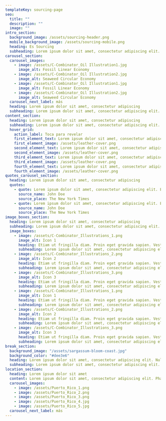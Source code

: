 ```yaml
---
templateKey: sourcing-page
seo:
  title: ""
  description: ""
  image: ""
intro_section:
  background_image: /assets/sourcing-header.png
  mobile_background_image: /assets/sourcing-mobile.png
  heading: Es Sourcing
  subheading: Lorem ipsum dolor sit amet, consectetur adipiscing elit. Phasellus dignissim lacus nisi, eu ornare tellus sodales sed. Duis posuere lacinia elementum. Nunc molestie ultricies dolor ut tincidunt. Quisque id nisl vitae nunc ornare ultrices. Nam elementum, erat in ultricies rhoncus, nunc nisl sagittis libero, a blandit enim nunc id leo. Pellentesque vel ipsum eget lacus faucibus convallis non.
carousel_section:
  carousel_images:
    - image: /assets/C-Combinator_Oil Illustration1.jpg
      image_alt: Fossil Linear Economy
    - image: /assets/C-Combinator_Oil Illustration2.jpg
      image_alt: Seaweed Circular Economy
    - image: /assets/C-Combinator_Oil Illustration1.jpg
      image_alt: Fossil Linear Economy
    - image: /assets/C-Combinator_Oil Illustration2.jpg
      image_alt: Seaweed Circular Economy
  carousel_next_label: más
  heading: Lorem ipsum dolor sit amet, consectetur adipiscing
  subheading: Lorem ipsum dolor sit amet, consectetur adipiscing elit. Etiam scelerisque arcu eget erat pretium dapibus. Etiam orci massa, suscipit eget magna et, mollis fermentum purus. Pellentesque ultrices urna eu condimentum euismod. Ut in arcu feugiat, porttitor nibh eget, interdum nisi. Maecenas rhoncus odio vel sapien placerat fermentum at id dui. Ut vestibulum egestas sapien, sit amet faucibus nisi convallis sit amet. Pellentesque ac mauris at lorem congue condimentum. Fusce et lectus in leo ullamcorper cursus. Phasellus et pulvinar massa. Pellentesque ante.
content_section:
  heading: Lorem ipsum dolor sit amet, consectetur adipiscing
  subheading: Lorem ipsum dolor sit amet, consectetur adipiscing elit. Etiam scelerisque arcu eget erat pretium dapibus. Etiam orci massa, suscipit eget magna et, mollis fermentum purus. Pellentesque ultrices urna eu condimentum euismod. Ut in arcu feugiat, porttitor nibh eget, interdum nisi. Maecenas rhoncus odio vel sapien placerat fermentum at id dui.
  hover_grid:
    action_label: Toca para revelar
    first_element_text: Lorem ipsum dolor sit amet, consectetur adipiscing elit. Etiam scelerisque arcu eget erat pretium dapibus. Etiam orci massa, suscipit eget magna et.
    first_element_image: /assets/leather-cover.png
    second_element_text: Lorem ipsum dolor sit amet, consectetur adipiscing elit. Etiam scelerisque arcu eget erat pretium dapibus. Etiam orci massa, suscipit eget magna et.
    second_element_image: /assets/leather-cover.png
    third_element_text: Lorem ipsum dolor sit amet, consectetur adipiscing elit. Etiam scelerisque arcu eget erat pretium dapibus. Etiam orci massa, suscipit eget magna et.
    third_element_image: /assets/leather-cover.png
    fourth_element_text: Lorem ipsum dolor sit amet, consectetur adipiscing elit. Etiam scelerisque arcu eget erat pretium dapibus. Etiam orci massa, suscipit eget magna et.
    fourth_element_image: /assets/leather-cover.png
quotes_carousel_section:
  heading: Lorem ipsum dolor sit amet, consectetur adipiscing
  quotes:
    - quote: Lorem ipsum dolor sit amet, consectetur adipiscing elit. Etiam scelerisque arcu eget erat pretium dapibus.
      source_name: John Doe
      source_place: The New York Times
    - quote: Lorem ipsum dolor sit amet, consectetur adipiscing elit. Etiam scelerisque arcu eget erat pretium dapibus.
      source_name: John Doe
      source_place: The New York Times
image_boxes_section:
  heading: Lorem ipsum dolor sit amet, consectetur adipiscing
  subheading: Lorem ipsum dolor sit amet, consectetur adipiscing elit. Nullam ullamcorper mi ac pellentesque vestibulum. Nulla est libero, molestie quis urna quis, placerat fringilla elit. Nulla fermentum pretium dignissim. Integer porta pulvinar sapien, sit amet ornare sapien congue nec.
  image_boxes:
    - image: /assets/C-Combinator_Illustrations_1.png
      image_alt: Icon 1
      heading: Etiam ut fringilla diam. Proin eget gravida sapien. Vestibulum.
      subheading: Lorem ipsum dolor sit amet, consectetur adipiscing elit. Nullam porttitor lectus et risus tempor fringilla. Morbi commodo lacinia sem sit amet gravida. Proin sagittis efficitur diam, vitae auctor urna luctus sed. Sed viverra fringilla ultricies.
    - image: /assets/C-Combinator_Illustrations_2.png
      image_alt: Icon 2
      heading: Etiam ut fringilla diam. Proin eget gravida sapien. Vestibulum.
      subheading: Lorem ipsum dolor sit amet, consectetur adipiscing elit. Nullam porttitor lectus et risus tempor fringilla. Morbi commodo lacinia sem sit amet gravida. Proin sagittis efficitur diam, vitae auctor urna luctus sed. Sed viverra fringilla ultricies.
    - image: /assets/C-Combinator_Illustrations_3.png
      image_alt: Icon 3
      heading: Etiam ut fringilla diam. Proin eget gravida sapien. Vestibulum.
      subheading: Lorem ipsum dolor sit amet, consectetur adipiscing elit. Nullam porttitor lectus et risus tempor fringilla. Morbi commodo lacinia sem sit amet gravida. Proin sagittis efficitur diam, vitae auctor urna luctus sed. Sed viverra fringilla ultricies.
    - image: /assets/C-Combinator_Illustrations_1.png
      image_alt: Icon 1
      heading: Etiam ut fringilla diam. Proin eget gravida sapien. Vestibulum.
      subheading: Lorem ipsum dolor sit amet, consectetur adipiscing elit. Nullam porttitor lectus et risus tempor fringilla. Morbi commodo lacinia sem sit amet gravida. Proin sagittis efficitur diam, vitae auctor urna luctus sed. Sed viverra fringilla ultricies.
    - image: /assets/C-Combinator_Illustrations_2.png
      image_alt: Icon 2
      heading: Etiam ut fringilla diam. Proin eget gravida sapien. Vestibulum.
      subheading: Lorem ipsum dolor sit amet, consectetur adipiscing elit. Nullam porttitor lectus et risus tempor fringilla. Morbi commodo lacinia sem sit amet gravida. Proin sagittis efficitur diam, vitae auctor urna luctus sed. Sed viverra fringilla ultricies.
    - image: /assets/C-Combinator_Illustrations_3.png
      image_alt: Icon 3
      heading: Etiam ut fringilla diam. Proin eget gravida sapien. Vestibulum.
      subheading: Lorem ipsum dolor sit amet, consectetur adipiscing elit. Nullam porttitor lectus et risus tempor fringilla. Morbi commodo lacinia sem sit amet gravida. Proin sagittis efficitur diam, vitae auctor urna luctus sed. Sed viverra fringilla ultricies.
break_section:
  background_image: "/assets/sargassum-bloom-coast.jpg"
  background_color: "#dee3e6"
  heading: Lorem ipsum dolor sit amet, consectetur adipiscing elit. Nullam porttitor lectus et risus tempor fringilla. Morbi commodo lacinia sem sit amet gravida. Proin sagittis efficitur diam.
  subheading: Lorem ipsum dolor sit amet, consectetur adipiscing elit. Nullam porttitor lectus et risus tempor fringilla. Morbi commodo lacinia sem sit amet gravida. Proin sagittis efficitur diam, vitae auctor urna luctus sed. Sed viverra fringilla ultricies.
location_section:
  heading: Lorem ipsum dolor sit amet
  content: Lorem ipsum dolor sit amet, consectetur adipiscing elit. Phasellus dignissim lacus nisi, eu ornare tellus sodales sed. Duis posuere lacinia elementum. Nunc molestie ultricies dolor ut tincidunt. Quisque id nisl vitae nunc ornare ultrices. Nam elementum, erat in ultricies rhoncus, nunc nisl sagittis libero, a blandit enim nunc id leo. Pellentesque vel ipsum eget lacus faucibus convallis non.
  carousel_images:
    - image: /assets/Puerto_Rico_1.png
    - image: /assets/Puerto_Rico_2.png
    - image: /assets/Puerto_Rico_3.png
    - image: /assets/Puerto_Rico_4.jpg
    - image: /assets/Puerto_Rico_5.jpg
  carousel_next_label: más
---
```

